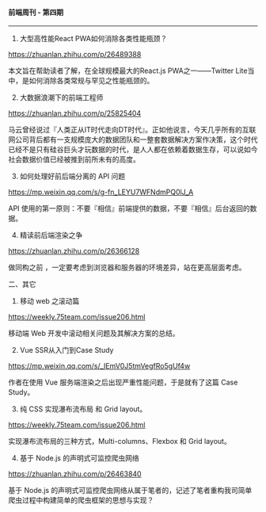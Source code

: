 #### 前端周刊 - 第四期

------

1. 大型高性能React PWA如何消除各类性能瓶颈？

https://zhuanlan.zhihu.com/p/26489388

本文旨在帮助读者了解，在全球规模最大的React.js PWA之一——Twitter Lite当中，是如何消除各类常规与罕见之性能瓶颈的。

2. 大数据浪潮下的前端工程师

https://zhuanlan.zhihu.com/p/25825404

马云曾经说过『人类正从IT时代走向DT时代』。正如他说言，今天几乎所有的互联网公司背后都有一支规模庞大的数据团队和一整套数据解决方案作决策，这个时代已经不是只有硅谷巨头才玩数据的时代，是人人都在依赖着数据生存，可以说如今社会数据价值已经被推到前所未有的高度。

3. 如何处理好前后端分离的 API 问题

https://mp.weixin.qq.com/s/g-fn_LEYU7WFNdmPQ0lJ_A

API 使用的第一原则：不要『相信』前端提供的数据，不要『相信』后台返回的数据。

4. 精读前后端渲染之争

https://zhuanlan.zhihu.com/p/26366128

做同构之前 ，一定要考虑到浏览器和服务器的环境差异，站在更高层面考虑。

二、其它

1. 移动 web 之滚动篇

https://weekly.75team.com/issue206.html

移动端 Web 开发中滚动相关问题及其解决方案的总结。

2. Vue SSR从入门到Case Study

https://mp.weixin.qq.com/s/_IEmV0J5tmVegfRo5gUf4w

作者在使用 Vue 服务端渲染之后出现严重性能问题，于是就有了这篇 Case Study。

3. 纯 CSS 实现瀑布流布局 和 Grid layout。

https://weekly.75team.com/issue206.html

实现瀑布流布局的三种方式，Multi-columns、Flexbox 和 Grid layout。

4. 基于 Node.js 的声明式可监控爬虫网络

https://zhuanlan.zhihu.com/p/26463840

基于 Node.js 的声明式可监控爬虫网络从属于笔者的，记述了笔者重构我司简单爬虫过程中构建简单的爬虫框架的思想与实现？